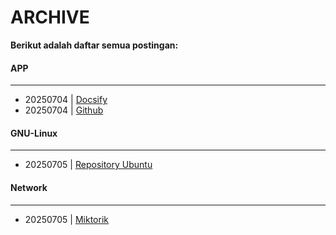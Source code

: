 # ARCHIVE
**Berikut adalah daftar semua postingan:**


#### APP
---

* 20250704 | [Docsify](/posts/APP/20250704_docsify.md)
* 20250704 | [Github](/posts/APP/20250704_github.md)

#### GNU-Linux
---

* 20250705 | [Repository Ubuntu](/posts/GNU-Linux/20250705_repository_Ubuntu.md)

#### Network
---

* 20250705 | [Miktorik](/posts/Network/20250705_miktorik.md)
